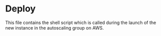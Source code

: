 # Deploy

This file contains the shell script which is called during the launch of the new instance in the autoscaling group on AWS.
